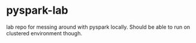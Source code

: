 # pyspark-lab
lab repo for messing around with pyspark locally. Should be able to run on clustered environment though.
